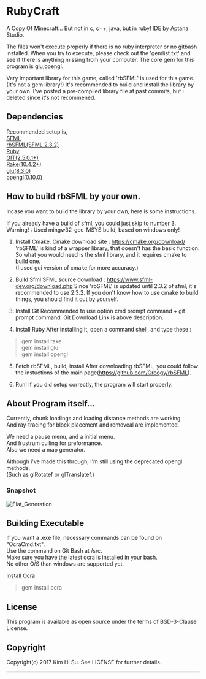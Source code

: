 # RubyCraft
A Copy Of Minecraft... But not in c, c++, java, but in ruby! 
IDE by Aptana Studio.

The files won't execute properly if there is no ruby interpreter or no gitbash installed.
When you try to execute, please check out the 'gemlist.txt' and see if there is anything missing from your computer.
The core gem for this program is glu,opengl.

Very important library for this game, called 'rbSFML' is used for this game.(It's not a gem library!)
It's recommended to build and install the library by your own.
I've posted a pre-compiled library file at past commits, but i deleted since it's not recommened. 

## Dependencies

Recommended setup is,\
[SFML](https://github.com/SFML/SFML)\
[rbSFML(SFML 2.3.2)](https://github.com/Groogy/rbSFML)\
[Ruby](http://www.ruby-lang.org/en/downloads/)\
[GIT(2.5.0.1+)](https://git-scm.com/download)\
[Rake(10.4.2+)](https://rubygems.org/gems/rake)\
[glu(8.3.0)](https://rubygems.org/gems/glu/versions/8.2.2)\
[opengl(0.10.0)](https://rubygems.org/gems/opengl/versions/0.9.2)

## How to build rbSFML by your own.
Incase you want to build the library by your own, here is some instructions.

If you already have a build of sfml, you could just skip to number 3.\
Warning! : Used mingw32-gcc-MSYS build, based on windows only!

1. Install Cmake.
Cmake download site : https://cmake.org/download/
'rbSFML' is kind of a wrapper library, that doesn't has the basic function.\
So what you would need is the sfml library, and it requires cmake to build one.\
(I used gui version of cmake for more accuracy.)

2. Build Sfml
SFML source download : https://www.sfml-dev.org/download.php
Since 'rbSFML' is updated until 2.3.2 of sfml, it's recommended to use 2.3.2.
If you don't know how to use cmake to build things, you should find it out by yourself.

3. Install Git
Recommended to use option cmd prompt command + git prompt command.
Git Download Link is above description.

4. Install Ruby
After installing it, open a command shell, and type these :
>gem install rake\
>gem install glu\
>gem install opengl

5. Fetch rbSFML, build, install
After downloading rbSFML, you could follow the instuctions of the main page(https://github.com/Groogy/rbSFML).

6. Run! If you did setup correctly, the program will start properly.

## About Program itself...
Currently, chunk loadings and loading distance methods are working.\
And ray-tracing for block placement and removeal are implemented.

We need a pause menu, and a initial menu.\
And frustrum culling for preformance.\
Also we need a map generator.

Although i've made this through, I'm still using the deprecated opengl methods.\
(Such as glRotatef or glTranslatef.)

### Snapshot

![Flat_Generation](https://user-images.githubusercontent.com/41155496/63218860-24edc080-c1a0-11e9-850a-64d09a70af1e.PNG)

## Building Executable
If you want a .exe file, necessary commands can be found on "OcraCmd.txt".\
Use the command on Git Bash at /src.\
Make sure you have the latest ocra is installed in your bash.\
No other O/S than windows are supported yet.

[Install Ocra](https://github.com/larsch/ocra/)
>gem install ocra

## License
This program is available as open source under the terms of BSD-3-Clause License.

## Copyright
Copyright(c) 2017 Kim Hi Su. See LICENSE for further details.

<table border="1">
</table>
